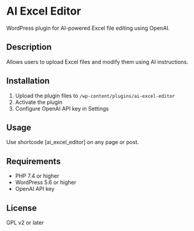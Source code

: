 # AI Excel Editor

WordPress plugin for AI-powered Excel file editing using OpenAI.

## Description
Allows users to upload Excel files and modify them using AI instructions.

## Installation
1. Upload the plugin files to `/wp-content/plugins/ai-excel-editor`
2. Activate the plugin
3. Configure OpenAI API key in Settings

## Usage
Use shortcode [ai_excel_editor] on any page or post.

## Requirements
- PHP 7.4 or higher
- WordPress 5.6 or higher
- OpenAI API key

## License
GPL v2 or later